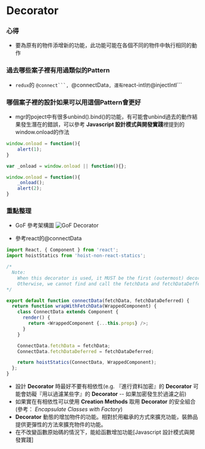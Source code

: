 # Decorator

### 心得
- 要為原有的物件添增新的功能，此功能可能在各個不同的物件中執行相同的動作

### 過去哪些案子裡有用過類似的Pattern
- ```redux```的 ````@connect```, ````@connectData```, 還有```react-intl```的```@injectIntl```

### 哪個案子裡的設計如果可以用這個Pattern會更好
- mgr的poject中有很多unbind().bind()的功能，有可能會unbind過去的動作結果發生潛在的錯誤，可以參考 **Javascript 設計模式與開發實踐**裡提到的window.onload的作法

```javascript
window.onload = function(){
    alert(1);
}

var _onload = window.onload || function(){};

window.onload = function(){
    _onload();
    alert(2);
}
```

### 重點整理

- GoF 參考架構圖
![GoF Decorator](https://cloud.githubusercontent.com/assets/6972644/13096814/1d4c55b4-d557-11e5-8e71-5f39f3cbae99.jpg)

- 參考react的@connectData

```javascript
import React, { Component } from 'react';
import hoistStatics from 'hoist-non-react-statics';

/*
  Note:
    When this decorator is used, it MUST be the first (outermost) decorator.
    Otherwise, we cannot find and call the fetchData and fetchDataDeffered methods.
*/

export default function connectData(fetchData, fetchDataDeferred) {
  return function wrapWithFetchData(WrappedComponent) {
    class ConnectData extends Component {
      render() {
        return <WrappedComponent {...this.props} />;
      }
    }

    ConnectData.fetchData = fetchData;
    ConnectData.fetchDataDeferred = fetchDataDeferred;

    return hoistStatics(ConnectData, WrappedComponent);
  };
}
```

- 設計 **Decorator** 時最好不要有相依性(e.g. 『進行資料加密』的 **Decorator** 可能會妨礙『用以過濾某些字』的 **Decorator** -- 如果加密發生於過濾之前)
- 如果實在有相依性可以使用 **Creation Methods** 取用 **Decorator** 的安全組合 (參考： *Encapsulate Classes with Factory*)
- **Decorator** 動態的增加物件的功能。相對於用繼承的方式來擴充功能，裝飾品提供更彈性的方法來擴充物件的功能。
- 在不改變函數原始碼的情況下，能給函數增加功能[Javascript 設計模式與開發實踐]

